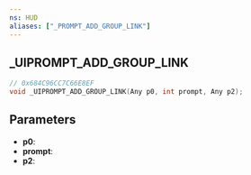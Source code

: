 ```yaml
---
ns: HUD
aliases: ["_PROMPT_ADD_GROUP_LINK"]
---
```

## _UIPROMPT_ADD_GROUP_LINK

```c
// 0x684C96CC7C66E8EF
void _UIPROMPT_ADD_GROUP_LINK(Any p0, int prompt, Any p2);
```

## Parameters
* **p0**:
* **prompt**:
* **p2**:
